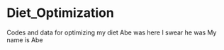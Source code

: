 # Diet_Optimization
Codes and data for optimizing my diet
Abe was here
I swear he was
My name is Abe
